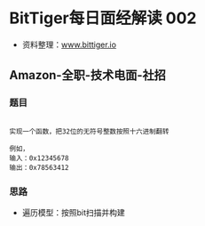 # BitTiger每日面经解读 002

- 资料整理：www.bittiger.io

## Amazon-全职-技术电面-社招

### 题目

```

实现一个函数，把32位的无符号整数按照十六进制翻转

例如，
输入：0x12345678
输出：0x78563412
```

### 思路

- 遍历模型：按照bit扫描并构建
